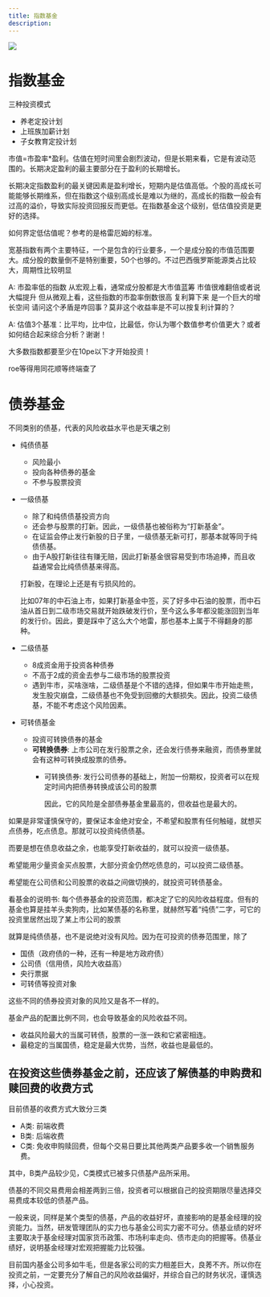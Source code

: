 ```yaml
---
title: 指数基金
description:
---
```


![](指数基金代码.jpg)

# 指数基金

三种投资模式

* 养老定投计划
* 上班族加薪计划
* 子女教育定投计划


市值=市盈率*盈利。估值在短时间里会剧烈波动，但是长期来看，它是有波动范围的。长期决定盈利的最主要部分在于盈利的长期增长。


长期决定指数盈利的最关键因素是盈利增长，短期内是估值高低。个股的高成长可能能够长期维系，但在指数这个级别高成长是难以为继的，高成长的指数一般会有过高的溢价，导致实际投资回报反而更低。在指数基金这个级别，低估值投资是更好的选择。

如何界定低估值呢？参考的是格雷厄姆的标准。

宽基指数有两个主要特征，一个是包含的行业要多，一个是成分股的市值范围要大。成分股的数量倒不是特别重要，50个也够的。不过巴西俄罗斯能源类占比较大，周期性比较明显

A: 市盈率低的指数 从宏观上看，通常成分股都是大市值蓝筹 市值很难翻倍或者说大幅提升 但从微观上看，这些指数的市盈率倒数很高 复利算下来 是一个巨大的增长空间 请问这个矛盾是咋回事？莫非这个收益率是不可以按复利计算的？

A: 估值3个基准：比平均，比中位，比最低，你认为哪个数值参考价值更大？或者如何结合起来综合分析？谢谢！

大多数指数都要至少在10pe以下才开始投资！

roe等得用同花顺等终端查了

# 债券基金

不同类别的债基，代表的风险收益水平也是天壤之别

* 纯债债基

	* 风险最小
	* 投向各种债券的基金
	* 不参与股票投资
* 一级债基

	* 除了和纯债债基投资方向
	* 还会参与股票的打新。因此，一级债基也被俗称为“打新基金”。
	* 在证监会停止发行新股的日子里，一级债基无新可打，那基本就等同于纯债债基。
	* 由于A股打新往往有赚无赔，因此打新基金很容易受到市场追捧，而且收益通常会比纯债债基来得高。

	打新股，在理论上还是有亏损风险的。

	比如07年的中石油上市，如果打新基金中签，买了好多中石油的股票，而中石油从首日到二级市场交易就开始跌破发行价，至今这么多年都没能涨回到当年的发行价。因此，要是踩中了这么大个地雷，那也基本上属于不得翻身的那种。

* 二级债基

	* 8成资金用于投资各种债券
	* 不高于2成的资金去参与二级市场的股票投资
	* 遇到牛市，买啥涨啥，二级债基是个不错的选择，但如果牛市开始走熊，发生股灾崩盘，二级债基也不免受到回撤的大额损失。因此，投资二级债基，不能不考虑这个风险因素。
* 可转债基金
	* 投资可转换债券的基金
	* **可转换债券**: 上市公司在发行股票之余，还会发行债券来融资，而债券里就会有这种可转换成股票的债券。
		* 可转换债券: 发行公司债券的基础上，附加一份期权，投资者可以在规定时间内把债券转换成该公司的股票

			因此，它的风险是全部债券基金里最高的，但收益也是最大的。


如果是非常谨慎保守的，要保证本金绝对安全，不希望和股票有任何触碰，就想买点债券，吃点债息。那就可以投资纯债债基。

而要是想在债息收益之余，也能享受打新收益的，就可以投资一级债基。

希望能用少量资金买点股票，大部分资金仍然吃债息的，可以投资二级债基。

希望能在公司债和公司股票的收益之间做切换的，就投资可转债基金。



看基金的说明书: 每个债券基金的投资范围，都决定了它的风险收益程度。但有的基金也算是挂羊头卖狗肉，比如某债基的名称里，就赫然写着“纯债”二字，可它的投资里居然出现了某上市公司的股票



就算是纯债债基，也不是说绝对没有风险。因为在可投资的债券范围里，除了

* 国债（政府债的一种，还有一种是地方政府债）
* 公司债（信用债，风险大收益高）
* 央行票据
* 可转债等投资对象

这些不同的债券投资对象的风险又是各不一样的。

基金产品的配置比例不同，也会导致基金的风险收益不同。

* 收益风险最大的当属可转债，股票的一涨一跌和它紧密相连。
* 最稳定的当属国债，稳定是最大优势，当然，收益也是最低的。

## 在投资这些债券基金之前，还应该了解债基的申购费和赎回费的收费方式

目前债基的收费方式大致分三类

* A类: 前端收费
* B类: 后端收费
* C类: 免收申购赎回费，但每个交易日要比其他两类产品要多收一个销售服务费。

其中，B类产品较少见，C类模式已被多只债基产品所采用。

债基的不同交易费用会相差两到三倍，投资者可以根据自己的投资期限尽量选择交易费成本较低的债基产品。

一般来说，同样是某个类型的债基，产品的收益好坏，直接影响的是基金经理的投资能力。当然，研发管理团队的实力也与基金公司实力密不可分。债基业绩的好坏主要取决于基金经理对国家货币政策、市场利率走向、债市走向的把握等。债基业绩好，说明基金经理对宏观把握能力比较强。

目前国内基金公司多如牛毛，但是各家公司的实力相差巨大，良莠不齐。所以你在投资之前，一定要充分了解自己的风险收益偏好，并综合自己的财务状况，谨慎选择，小心投资。
